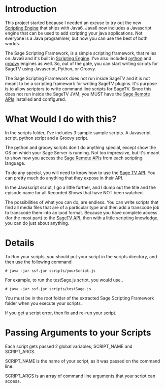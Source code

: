 # Introduction #

This project started because I needed an excuse to try out the new [Scripting Engine](http://java.sun.com/developer/technicalArticles/J2SE/Desktop/scripting/) that ships with Java6.  Java6 now includes a Javascript engine that can be used to add scripting your java applications.  Not everyone is a Java programmer, but now you can use the best of both worlds.

The Sage Scripting Framework, is a simple scripting framework, that relies on Java6 and it's built in [Scripting Engine](http://java.sun.com/developer/technicalArticles/J2SE/Desktop/scripting/).  I've also included [python](http://www.jython.org/Project/) and [groovy](http://groovy.codehaus.org/) engines as well.  So, out of the gate, you can start writing scripts for SageTV using Javascript, Python, or Groovy.

The Sage Scripting Framework does not run inside SageTV and it is not meant to be a scripting framework for writing SageTV plugins.  It's purpose is to allow scripters to write command line scripts for SageTV.  Since this does not run inside the SageTV JVM, you MUST have the [Sage Remote APIs](http://code.google.com/p/customsagetv/wiki/SageTVapi) installed and configured.

# What Would I do with this? #
In the scripts folder, I've includes 3 sample sample scripts.  A Javascript script, python script and a Groovy script.

The python and groovy scripts don't do anything special, except show the OS on which your Sage Server is running.  Not too impressive, but it's meant to show how you access the [Sage Remote APIs](http://code.google.com/p/customsagetv/wiki/SageTVapi) from each scripting language.

To do any special, you will need to know how to use the [Sage TV API](http://download.sage.tv/api/index.html).  You can pretty much do anything that they expose in their API.

In the Javascript script, I go a little further, and I dump out the title and the episode name for all Recorded Shows that have NOT been watched.

The possibilities of what you can do, are endless.  You can write scripts that find all media files that are of a particular type and then add a transcode job to transcode them into an ipod format.  Because you have complete access (for the most part) to the [SageTV API](http://download.sage.tv/api/index.html), then with a little scripting knowledge, you can do just about anything.

# Details #
To Run your scripts, you should put your script in the scripts directory, and then use the following command
```
# java -jar ssf.jar scripts/yourScript.js
```

For example, to run the testSage.js script, you would use..
```
# java -jar ssf.jar scripts/testSage.js
```

You must be in the root folder of the extracted Sage Scripting Framework folder when you execute your scripts.

If you get a script error, then fix and re-run your script.

# Passing Arguments to your Scripts #
Each script gets passed 2 global variables; SCRIPT\_NAME and SCRIPT\_ARGS.

SCRIPT\_NAME is the name of your script, as it was passed on the command line.

SCRIPT\_ARGS is an array of command line arguments that your script can access.